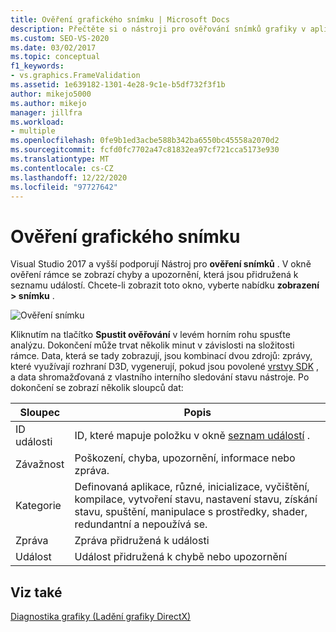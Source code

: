 ```yaml
---
title: Ověření grafického snímku | Microsoft Docs
description: Přečtěte si o nástroji pro ověřování snímků grafiky v aplikaci Visual Studio. Tento nástroj zobrazuje chyby a upozornění související se seznamem událostí.
ms.custom: SEO-VS-2020
ms.date: 03/02/2017
ms.topic: conceptual
f1_keywords:
- vs.graphics.FrameValidation
ms.assetid: 1e639182-1301-4e28-9c1e-b5df732f3f1b
author: mikejo5000
ms.author: mikejo
manager: jillfra
ms.workload:
- multiple
ms.openlocfilehash: 0fe9b1ed3acbe588b342ba6550bc45558a2070d2
ms.sourcegitcommit: fcfd0fc7702a47c81832ea97cf721cca5173e930
ms.translationtype: MT
ms.contentlocale: cs-CZ
ms.lasthandoff: 12/22/2020
ms.locfileid: "97727642"
---
```

# <a name="graphics-frame-validation"></a>Ověření grafického snímku
<!-- VERSIONLESS -->
Visual Studio 2017 a vyšší podporují Nástroj pro **ověření snímků** .  V okně ověření rámce se zobrazí chyby a upozornění, která jsou přidružená k seznamu událostí.  Chcete-li zobrazit toto okno, vyberte nabídku **zobrazení > snímku** .

![Ověření snímku](media/gfx_diag_frame_validation.png)

Kliknutím na tlačítko **Spustit ověřování** v levém horním rohu spusťte analýzu.  Dokončení může trvat několik minut v závislosti na složitosti rámce.  Data, která se tady zobrazují, jsou kombinací dvou zdrojů: zprávy, které využívají rozhraní D3D, vygenerují, pokud jsou povolené [vrstvy SDK](/windows/desktop/direct3d11/overviews-direct3d-11-devices-layers) , a data shromažďovaná z vlastního interního sledování stavu nástroje. Po dokončení se zobrazí několik sloupců dat:

| **Sloupec** | **Popis** |
|------------| - |
| ID události | ID, které mapuje položku v okně [seznam událostí](graphics-event-list.md) . |
| Závažnost | Poškození, chyba, upozornění, informace nebo zpráva. |
| Kategorie | Definovaná aplikace, různé, inicializace, vyčištění, kompilace, vytvoření stavu, nastavení stavu, získání stavu, spuštění, manipulace s prostředky, shader, redundantní a nepoužívá se. |
| Zpráva | Zpráva přidružená k události |
| Událost | Událost přidružená k chybě nebo upozornění |

## <a name="see-also"></a>Viz také
[Diagnostika grafiky (Ladění grafiky DirectX)](visual-studio-graphics-diagnostics.md)
<!-- /VERSIONLESS -->